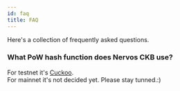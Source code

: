 ```yaml
---
id: faq
title: FAQ
---
```


Here's a collection of frequently asked questions.

### What PoW hash function does Nervos CKB use?
For testnet it's [Cuckoo](https://github.com/nervosnetwork/ckb/wiki/PoW-Engines).\
For mainnet it's not decided yet. Please stay tunned.:)